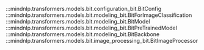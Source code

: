 :::mindnlp.transformers.models.bit.configuration_bit.BitConfig
:::mindnlp.transformers.models.bit.modeling_bit.BitForImageClassification
:::mindnlp.transformers.models.bit.modeling_bit.BitModel
:::mindnlp.transformers.models.bit.modeling_bit.BitPreTrainedModel
:::mindnlp.transformers.models.bit.modeling_bit.BitBackbone
:::mindnlp.transformers.models.bit.image_processing_bit.BitImageProcessor